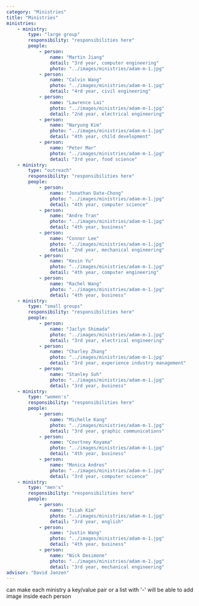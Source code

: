 ```yaml
---
category: "Ministries"
title: "Ministries"
ministries: 
    - ministry: 
        type: "large group"
        responsibility: "responsibilities here"
        people: 
            - person:
                name: "Martin Jiang"
                detail: "3rd year, computer engineering"
                photo: "../images/ministries/adam-m-1.jpg"
            - person:
                name: "Calvin Wang"
                photo: "../images/ministries/adam-m-1.jpg"
                detail: "4rd year, civil engineering"
            - person: 
                name: "Lawrence Lai"
                photo: "../images/ministries/adam-m-1.jpg"
                detail: "2nd year, electrical engineering"
            - person: 
                name: "Naryung Kim"
                photo: "../images/ministries/adam-m-1.jpg"
                detail: "4th year, child development"
            - person: 
                name: "Peter Mar"
                photo: "../images/ministries/adam-m-1.jpg"
                detail: "3rd year, food science"
    - ministry:
        type: "outreach"
        responsibility: "responsibilities here"
        people: 
            - person:
                name: "Jonathan Date-Chong"
                photo: "../images/ministries/adam-m-1.jpg"
                detail: "4th year, computer science"
            - person: 
                name: "Andre Tran"
                photo: "../images/ministries/adam-m-1.jpg"
                detail: "4th year, business"
            - person: 
                name: "Connor Lee"
                photo: "../images/ministries/adam-m-1.jpg"
                detail: "2nd year, mechanical engineering"
            - person: 
                name: "Kevin Yu"
                photo: "../images/ministries/adam-m-1.jpg"
                detail: "4th year, computer engineering"
            - person: 
                name: "Rachel Wang"
                photo: "../images/ministries/adam-m-1.jpg"
                detail: "4th year, business"
    - ministry:
        type: "small groups"
        responsibility: "responsibilities here"
        people:
            - person: 
                name: "Jaclyn Shimada"
                photo: "../images/ministries/adam-m-1.jpg"
                detail: "3rd year, electrical engineering"
            - person: 
                name: "Charley Zhang"
                photo: "../images/ministries/adam-m-1.jpg"
                detail: "3rd year, experience industry management"
            - person: 
                name: "Stanley Suh"
                photo: "../images/ministries/adam-m-1.jpg"
                detail: "3rd year, business"
    - ministry: 
        type: "women's"
        responsibility: "responsibilities here"
        people:
            - person: 
                name: "Michelle Kang"
                photo: "../images/ministries/adam-m-1.jpg"
                detail: "3rd year, graphic communications"
            - person: 
                name: "Courtney Koyama"
                photo: "../images/ministries/adam-m-1.jpg"
                detail: "4th year, business"
            - person: 
                name: "Monica Andres"
                photo: "../images/ministries/adam-m-1.jpg"
                detail: "3rd year, computer science"
    - ministry:
        type: "men's"
        responsibility: "responsibilities here"
        people:
            - person: 
                name: "Isiah Kim"
                photo: "../images/ministries/adam-m-1.jpg"
                detail: "3rd year, english"
            - person: 
                name: "Justin Wang"
                photo: "../images/ministries/adam-m-1.jpg"
                detail: "4th year, business"
            - person: 
                name: "Nick Desimone"
                photo: "../images/ministries/adam-m-1.jpg"
                detail: "3rd year, mechanical engineering"
advisor: "David Janzen"
---
```

can make each ministry a key/value pair or a list with '-'
will be able to add image inside each person